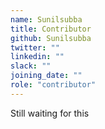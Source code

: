 ```yaml
---
name: Sunilsubba
title: Contributor
github: Sunilsubba
twitter: ""
linkedin: ""
slack: ""
joining_date: ""
role: "contributor"
---
```


Still waiting for this
